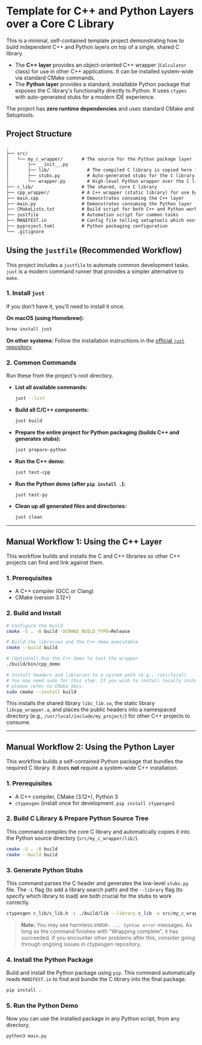 # Template for C++ and Python Layers over a Core C Library

This is a minimal, self-contained template project demonstrating how to build independent C++ and Python layers on top of a single, shared C library.

- The **C++ layer** provides an object-oriented C++ wrapper (`Calculator` class) for use in other C++ applications. It can be installed system-wide via standard CMake commands.
- The **Python layer** provides a standard, installable Python package that exposes the C library's functionality directly to Python. It uses `ctypes` with auto-generated stubs for a modern IDE experience.

The project has **zero runtime dependencies** and uses standard CMake and Setuptools.

## Project Structure

```txt
.
├── src/
│   └── my_c_wrapper/       # The source for the Python package layer
│       ├── __init__.py
│       ├── lib/              # The compiled C library is copied here for packaging
│       ├── stubs.py          # Auto-generated stubs for the C library
│       └── wrapper.py        # High-level Python wrapper over the C library
├── c_lib/                  # The shared, core C library
├── cpp_wrapper/            # A C++ wrapper (static library) for use by C++ applications
├── main.cpp                # Demonstrates consuming the C++ layer
├── main.py                 # Demonstrates consuming the Python layer
├── CMakeLists.txt          # Build script for both C++ and Python workflows
├── justfile                # Automation script for common tasks
├── MANIFEST.in             # Config file telling setuptools which non-Python files to include
├── pyproject.toml          # Python packaging configuration
└── .gitignore
```

## Using the `justfile` (Recommended Workflow)

This project includes a `justfile` to automate common development tasks. `just` is a modern command runner that provides a simpler alternative to `make`.

### 1. Install `just`

If you don't have it, you'll need to install it once.

**On macOS (using Homebrew):**

```bash
brew install just
```

**On other systems:**
Follow the installation instructions in the [official `just` repository](https://github.com/casey/just).

### 2. Common Commands

Run these from the project's root directory.

- **List all available commands:**

  ```bash
  just --list
  ```

- **Build all C/C++ components:**

  ```bash
  just build
  ```

- **Prepare the entire project for Python packaging (builds C++ and generates stubs):**

  ```bash
  just prepare-python
  ```

- **Run the C++ demo:**

  ```bash
  just test-cpp
  ```

- **Run the Python demo (after `pip install .`):**

  ```bash
  just test-py
  ```

- **Clean up all generated files and directories:**

  ```bash
  just clean
  ```

---

## Manual Workflow 1: Using the C++ Layer

This workflow builds and installs the C and C++ libraries so other C++ projects can find and link against them.

### 1. Prerequisites

- A C++ compiler (GCC or Clang)
- CMake (version 3.12+)

### 2. Build and Install

```bash
# Configure the build
cmake -S . -B build -DCMAKE_BUILD_TYPE=Release

# Build the libraries and the C++ demo executable
cmake --build build

# (Optional) Run the C++ demo to test the wrapper
./build/bin/cpp_demo

# Install headers and libraries to a system path (e.g., /usr/local)
# You may need sudo for this step. If you wish to install locally instead,
# please refer to CMake docs.
sudo cmake --install build
```
This installs the shared library `libc_lib.so`, the static library `libcpp_wrapper.a`, and places the public headers into a namespaced directory (e.g., `/usr/local/include/my_project/`) for other C++ projects to consume.

---

## Manual Workflow 2: Using the Python Layer

This workflow builds a self-contained Python package that bundles the required C library. It does **not** require a system-wide C++ installation.

### 1. Prerequisites

- A C++ compiler, CMake (3.12+), Python 3
- `ctypesgen` (install once for development: `pip install ctypesgen`)

### 2. Build C Library & Prepare Python Source Tree

This command compiles the core C library and automatically copies it into the Python source directory (`src/my_c_wrapper/lib/`).

```bash
cmake -S . -B build
cmake --build build
```

### 3. Generate Python Stubs

This command parses the C header and generates the low-level `stubs.py` file. The `-L` flag (to add a library search path) and the `--library` flag (to specify which library to load) are both crucial for the stubs to work correctly.

```bash
ctypesgen c_lib/c_lib.h -L ./build/lib --library c_lib -o src/my_c_wrapper/stubs.py
```

> **Note:** You may see harmless `ERROR: ... Syntax error` messages. As long as the command finishes with "Wrapping complete", it has succeeded. If you encounter other problems after this, consider going through ongoing issues in ctypesgen repository.

### 4. Install the Python Package

Build and install the Python package using `pip`. This command automatically reads `MANIFEST.in` to find and bundle the C library into the final package.

```bash
pip install .
```

### 5. Run the Python Demo

Now you can use the installed package in any Python script, from any directory.

```bash
python3 main.py
```
